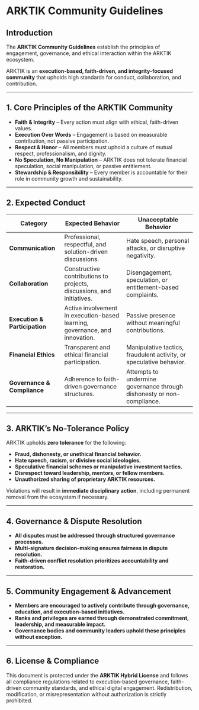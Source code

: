 # ARKTIK Community Guidelines  

## **Introduction**  
The **ARKTIK Community Guidelines** establish the principles of engagement, governance, and ethical interaction within the ARKTIK ecosystem.  

ARKTIK is an **execution-based, faith-driven, and integrity-focused community** that upholds high standards for conduct, collaboration, and contribution.  

---  

## **1. Core Principles of the ARKTIK Community**  

- **Faith & Integrity** – Every action must align with ethical, faith-driven values.  
- **Execution Over Words** – Engagement is based on measurable contribution, not passive participation.  
- **Respect & Honor** – All members must uphold a culture of mutual respect, professionalism, and dignity.  
- **No Speculation, No Manipulation** – ARKTIK does not tolerate financial speculation, social manipulation, or passive entitlement.  
- **Stewardship & Responsibility** – Every member is accountable for their role in community growth and sustainability.  

---  

## **2. Expected Conduct**  

| **Category** | **Expected Behavior** | **Unacceptable Behavior** |
|------------|----------------------|--------------------------|
| **Communication** | Professional, respectful, and solution-driven discussions. | Hate speech, personal attacks, or disruptive negativity. |
| **Collaboration** | Constructive contributions to projects, discussions, and initiatives. | Disengagement, speculation, or entitlement-based complaints. |
| **Execution & Participation** | Active involvement in execution-based learning, governance, and innovation. | Passive presence without meaningful contributions. |
| **Financial Ethics** | Transparent and ethical financial participation. | Manipulative tactics, fraudulent activity, or speculative behavior. |
| **Governance & Compliance** | Adherence to faith-driven governance structures. | Attempts to undermine governance through dishonesty or non-compliance. |  

---  

## **3. ARKTIK’s No-Tolerance Policy**  

ARKTIK upholds **zero tolerance** for the following:  
- **Fraud, dishonesty, or unethical financial behavior.**  
- **Hate speech, racism, or divisive social ideologies.**  
- **Speculative financial schemes or manipulative investment tactics.**  
- **Disrespect toward leadership, mentors, or fellow members.**  
- **Unauthorized sharing of proprietary ARKTIK resources.**  

Violations will result in **immediate disciplinary action**, including permanent removal from the ecosystem if necessary.  

---  

## **4. Governance & Dispute Resolution**  

- **All disputes must be addressed through structured governance processes.**  
- **Multi-signature decision-making ensures fairness in dispute resolution.**  
- **Faith-driven conflict resolution prioritizes accountability and restoration.**  

---  

## **5. Community Engagement & Advancement**  

- **Members are encouraged to actively contribute through governance, education, and execution-based initiatives.**  
- **Ranks and privileges are earned through demonstrated commitment, leadership, and measurable impact.**  
- **Governance bodies and community leaders uphold these principles without exception.**  

---  

## **6. License & Compliance**  

This document is protected under the **ARKTIK Hybrid License** and follows all compliance regulations related to execution-based governance, faith-driven community standards, and ethical digital engagement. Redistribution, modification, or misrepresentation without authorization is strictly prohibited.  

